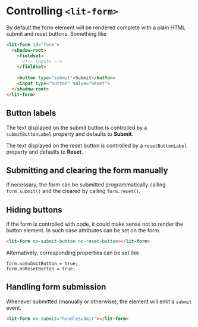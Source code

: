 # Controlling `<lit-form>`

By default the form element will be rendered complete with a plain HTML submit and reset buttons. 
Something like

```html
<lit-form id="form">
  <shadow-root>
    <fieldset>
      <!-- inputs -->
    </fieldset>
    
    <button type="submit">Submit</button>
    <input type="button" value="Reset">
  </shadow-root>
</lit-form>
``` 

## Button labels

The text displayed on the submit button is controlled by a `submitButtonLabel` property and defaults to
**Submit**.

The text displayed on the reset button is controlled by a `resetButtonLabel` property and defaults to
**Reset**.

## Submitting and clearing the form manually

If necessary, the form can be submitted programmatically calling `form.submit()` and the 
cleared by calling `form.reset()`.

## Hiding buttons

If the form is controlled with code, it could make sense not to render the button element. In such case
attributes can be set on the form.

```html
<lit-form no-submit-button no-reset-button></lit-form>
```

Alternatively, corresponding properties can be set like 

```
form.noSubmitButton = true;
form.noResetButton = true;
```

## Handling form submission

Whenever submitted (manually or otherwise), the element will emit a `submit` event.

```html
<lit-form on-submit="handleSubmit"></lit-form>
```

